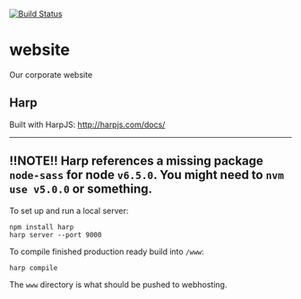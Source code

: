 [![Build Status](https://snap-ci.com/datavore-labs/website/branch/master/build_image)](https://snap-ci.com/datavore-labs/website/branch/master)

# website
Our corporate website


## Harp

Built with HarpJS: http://harpjs.com/docs/

---
**!!NOTE!!**
Harp references a missing package `node-sass` for node `v6.5.0`.
You might need to `nvm use v5.0.0` or something.
---

To set up and run a local server:
```
npm install harp
harp server --port 9000
```

To compile finished production ready build into `/www`: 
```
harp compile
```

The `www` directory is what should be pushed to webhosting.

